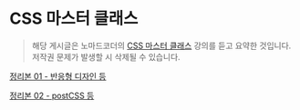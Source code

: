 # CSS 마스터 클래스

> 해당 게시글은 노마드코더의 [CSS 마스터 클래스](https://academy.nomadcoders.co/courses/enrolled/360503) 강의를 듣고 요약한 것입니다. 저작권 문제가 발생할 시 삭제될 수 있습니다.

[정리본 01 - 반응형 디자인 등](./css_master01.md)

[정리본 02 - postCSS 등](./css_master02.md)
